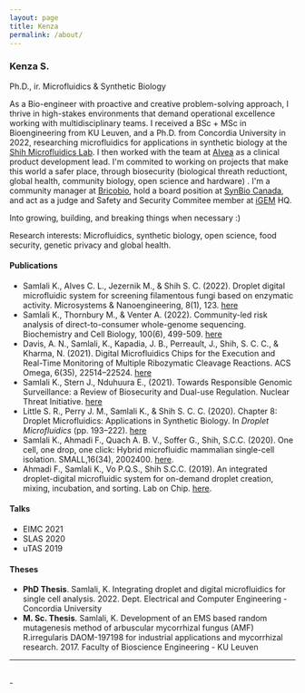 ```yaml
---
layout: page
title: Kenza
permalink: /about/
---
```


### Kenza S.

Ph.D., ir.
Microfluidics & Synthetic Biology

As a Bio-engineer with proactive and creative problem-solving approach, I thrive in high-stakes environments that demand operational excellence working with multidisciplinary teams. 
I received a BSc + MSc in Bioengineering from KU Leuven, and a Ph.D. from Concordia University in 2022, researching microfluidics for applications in synthetic biology at the [Shih Microfluidics Lab](http://users.encs.concordia.ca/~sshih/index.html). I then worked with the team at [Alvea](http://alvea.bio) as a clinical product development lead. I'm commited to working on projects that make this world a safer place, through biosecurity (biological threath reductiont, global health, community biology, open science and hardware) . I'm a community manager at [Bricobio](http://brico.bio), hold a board position at [SynBio Canada](https://www.synbiocanada.org/), and act as a judge and Safety and Security Commitee member at [iGEM](www.igem.org) HQ.

Into growing, building, and breaking things when necessary :)

Research interests: Microfluidics, synthetic biology, open science, food security, genetic privacy and global health.

#### Publications

- Samlali K., Alves C. L., Jezernik M., & Shih S. C. (2022). Droplet digital microfluidic system for screening filamentous fungi based on enzymatic activity. Microsystems & Nanoengineering, 8(1), 123. [here](https://www.nature.com/articles/s41378-022-00456-1)
- Samlali K., Thornbury M., & Venter A. (2022). Community-led risk analysis of direct-to-consumer whole-genome sequencing. Biochemistry and Cell Biology, 100(6), 499-509. [here](https://cdnsciencepub.com/doi/10.1139/bcb-2021-0506)
- Davis, A. N., Samlali, K., Kapadia, J. B., Perreault, J., Shih, S. C. C., & Kharma, N. (2021). Digital Microfluidics Chips for the Execution and Real-Time Monitoring of Multiple Ribozymatic Cleavage Reactions. ACS Omega, 6(35), 22514–22524. [here](https://doi.org/10.1021/acsomega.1c00239)
- Samlali K., Stern J., Nduhuura E., (2021). Towards Responsible Genomic Surveillance: a Review of Biosecurity and Dual-use Regulation. Nuclear Threat Initiative. [here](https://www.nti.org/wp-content/uploads/2021/11/Towards-Responsible-Genomic-Surveillance_Final.pdf)
- Little S. R., Perry J. M., Samlali K., & Shih S. C. C. (2020). Chapter 8: Droplet Microfluidics: Applications in Synthetic Biology. In *Droplet Microfluidics* (pp. 193–222). [here](https://books.rsc.org/books/edited-volume/864/chapter-abstract/626895/Droplet-Microfluidics-Applications-in-Synthetic?redirectedFrom=fulltext)
- Samlali K., Ahmadi F., Quach A. B. V., Soffer G., Shih, S.C.C. (2020). One cell, one drop, one click: Hybrid microfluidic mammalian single-cell isolation. SMALL,16(34), 2002400. [here](https://doi.org/10.1002/smll.202002400).
- Ahmadi F., Samlali K., Vo P.Q.S., Shih S.C.C. (2019). An integrated droplet-digital microfluidic system for on-demand droplet creation, mixing, incubation, and sorting. Lab on Chip. [here](https://pubs.rsc.org/en/content/articlelanding/2019/lc/c8lc01170b).

#### Talks
- EIMC 2021
- SLAS 2020
- uTAS 2019

#### Theses
- **PhD Thesis**. Samlali, K. Integrating droplet and digital microfluidics for single cell analysis. 2022. Dept. Electrical and Computer Engineering - Concordia University
- **M. Sc. Thesis**. Samlali, K. Development of an EMS based random mutagenesis method of arbuscular mycorrhizal fungus (AMF) R.irregularis DAOM-197198 for industrial applications and mycorrhizal research. 2017. Faculty of Bioscience Engineering - KU Leuven
<hr/>
<br/>
<span class="contacticon center">
	<a href="https://twitter.com/kenzasaml" target="blank"><i class="fa fa-twitter fa-fw"></i></a>
	<a href="https://linkedin.com/in/kenzasamlali" target="blank"><i class="fa fa-linkedin-square" aria-hidden="true"></i></a>
</span>
<div class="col three caption">
	-
</div>
